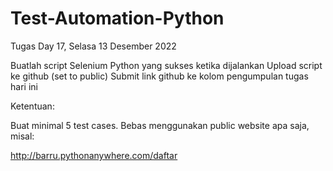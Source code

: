 # Test-Automation-Python 
Tugas Day 17, Selasa 13 Desember 2022

Buatlah script Selenium Python yang sukses ketika dijalankan
Upload script ke github (set to public)
Submit link github ke kolom pengumpulan tugas hari ini
 

Ketentuan:

Buat minimal 5 test cases. Bebas menggunakan public website apa saja, misal:

http://barru.pythonanywhere.com/daftar 
